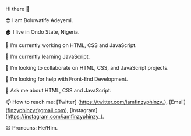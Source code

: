 Hi there 👋


😎 I am Boluwatife Adeyemi.

🏠 I live in Ondo State, Nigeria.

🔭 I’m currently working on HTML, CSS and JavaScript.

🌱 I’m currently learning JavaScript.

👯 I’m looking to collaborate on HTML, CSS, and JavaScript projects.

🤔 I’m looking for help with Front-End Development.

💬 Ask me about HTML, CSS and JavaScript.

📫 How to reach me: [Twitter] (https://twitter.com/iamfinzyphinzy_), [Email] (finzyphinzy@gmail.com), [Instagram] (https://instagram.com/iamfinzyphinzy_).

😄 Pronouns: He/Him.

